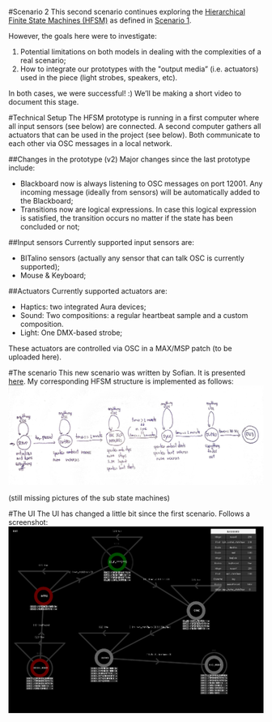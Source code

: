 #Scenario 2
This second scenario continues exploring the [Hierarchical Finite State Machines (HFSM)](https://en.wikipedia.org/wiki/UML_state_machine#Hierarchically_nested_states) as defined in [Scenario 1](../scenario1/README.md).

However, the goals here were to investigate:

1. Potential limitations on both models in dealing with the complexities of a real scenario;
2. How to integrate our prototypes with the "output media” (i.e. actuators) used in the piece (light strobes, speakers, etc).

In both cases, we were successful! :) We’ll be making a short video to document this stage.

#Technical Setup
The HFSM prototype is running in a first computer where all input sensors (see below) are connected. A second computer gathers all actuators that can be used in the project (see below). Both communicate to each other via OSC messages in a local network.

##Changes in the prototype (v2)
Major changes since the last prototype include:
- Blackboard now is always listening to OSC messages on port 12001. Any incoming message (ideally from sensors) will be automatically added to the Blackboard;
- Transitions now are logical expressions. In case this logical expression is satisfied, the transition occurs no matter if the state has been concluded or not;

##Input sensors
Currently supported input sensors are:
- BITalino sensors (actually any sensor that can talk OSC is currently supported);
- Mouse & Keyboard;

##Actuators
Currently supported actuators are:
- Haptics: two integrated Aura devices;
- Sound: Two compositions: a regular heartbeat sample and a custom composition.
- Light: One DMX-based strobe;

These actuators are controlled via OSC in a MAX/MSP patch (to be uploaded here).

#The scenario
This new scenario was written by Sofian. It is presented [here](https://github.com/qualified-self/documents/blob/master/cue-trigger-system/Scenarios.md). My corresponding HFSM structure is implemented as follows:
![image](hfsm-scenario-2.jpeg)

(still missing pictures of the sub state machines)

#The UI
The UI has changed a little bit since the first scenario. Follows a screenshot:
![image](hfsm-screenshot-2.jpeg)
